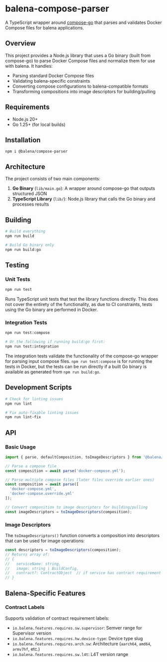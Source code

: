 # balena-compose-parser

A TypeScript wrapper around [compose-go](https://github.com/compose-spec/compose-go) that parses and validates Docker Compose files for balena applications.

## Overview

This project provides a Node.js library that uses a Go binary (built from compose-go) to parse Docker Compose files and normalize them for use with balena. It handles:

- Parsing standard Docker Compose files
- Validating balena-specific constraints
- Converting compose configurations to balena-compatible formats
- Transforming compositions into image descriptors for building/pulling

## Requirements

- Node.js 20+
- Go 1.25+ (for local builds)

## Installation
```
npm i @balena/compose-parser
```

## Architecture

The project consists of two main components:

1. **Go Binary** (`lib/main.go`): A wrapper around compose-go that outputs structured JSON
2. **TypeScript Library** (`lib/`): Node.js library that calls the Go binary and processes results

## Building

```bash
# Build everything
npm run build

# Build Go binary only
npm run build:go
```

## Testing

### Unit Tests
```bash
npm run test
```
Runs TypeScript unit tests that test the library functions directly. This does not cover the entirety of the functionality, as due to CI constraints, tests using the Go binary are performed in Docker.

### Integration Tests
```bash
npm run test:compose

# Or the following if running build:go first:
npm run test:integration
```

The integration tests validate the functionality of the compose-go wrapper for parsing input compose files. `npm run test:compose` is for running the tests in Docker, but the tests can be run directly if a built Go binary is available as generated from `npm run build:go`.

## Development Scripts

```bash
# Check for linting issues
npm run lint

# Fix auto-fixable linting issues
npm run lint-fix
```

## API

### Basic Usage

```typescript
import { parse, defaultComposition, toImageDescriptors } from '@balena/compose-parser';

// Parse a compose file
const composition = await parse('docker-compose.yml');

// Parse multiple compose files (later files override earlier ones)
const composition = await parse([
  'docker-compose.yml', 
  'docker-compose.override.yml'
]);

// Convert composition to image descriptors for building/pulling
const imageDescriptors = toImageDescriptors(composition);
```

### Image Descriptors

The `toImageDescriptors()` function converts a composition into descriptors that can be used for image operations:

```typescript
const descriptors = toImageDescriptors(composition);
// Returns array of:
// {
//   serviceName: string,
//   image: string | BuildConfig,
//   contract?: ContractObject  // if service has contract requirement labels
// }
```

## Balena-Specific Features

### Contract Labels

Supports validation of contract requirement labels:
- `io.balena.features.requires.sw.supervisor`: Semver range for Supervisor version
- `io.balena.features.requires.hw.device-type`: Device type slug
- `io.balena.features.requires.arch.sw`: Architecture (`aarch64`, `amd64`, `armv7hf`, etc.)
- `io.balena.features.requires.sw.l4t`: L4T version range